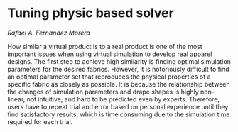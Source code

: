 # Tuning physic based solver
_Rafael A. Fernandez Morera_

How similar a virtual product is to a real product is one of the most important issues when using virtual simulation to develop real apparel designs. 
The first step to achieve high similarity is finding optimal simulation parameters for the desired fabrics.
However, it is notoriously difficult to find an optimal parameter set that reproduces the physical properties of a specific fabric as closely as possible. 
It is because the relationship between the changes of simulation parameters and drape shapes is highly non-linear, not intuitive, and hard to be predicted even by experts. 
Therefore, users have to repeat trial and error based on personal experience until they find satisfactory results, which is time consuming due to the simulation time required for each trial.
